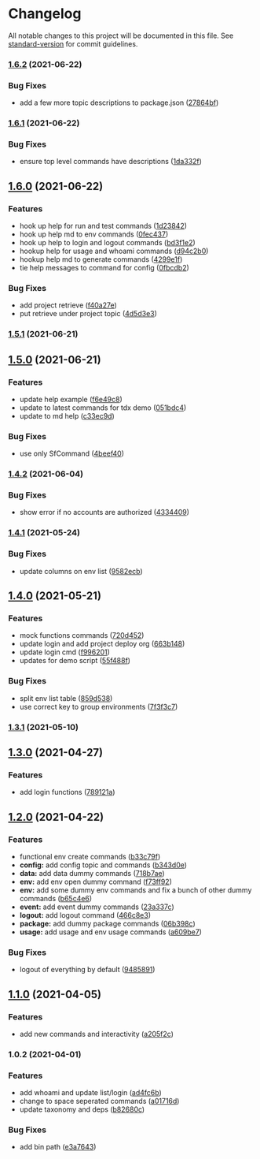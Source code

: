 # Changelog

All notable changes to this project will be documented in this file. See [standard-version](https://github.com/conventional-changelog/standard-version) for commit guidelines.

### [1.6.2](https://github.com/salesforcecli/cli-taxonomy-experiment/compare/v1.6.1...v1.6.2) (2021-06-22)


### Bug Fixes

* add a few more topic descriptions to package.json ([27864bf](https://github.com/salesforcecli/cli-taxonomy-experiment/commit/27864bfceed1cd752c08c8240cfa32bd9e06124e))

### [1.6.1](https://github.com/salesforcecli/cli-taxonomy-experiment/compare/v1.6.0...v1.6.1) (2021-06-22)


### Bug Fixes

* ensure top level commands have descriptions ([1da332f](https://github.com/salesforcecli/cli-taxonomy-experiment/commit/1da332f3afa94960559893a191318dcb6d4e4f17))

## [1.6.0](https://github.com/salesforcecli/cli-taxonomy-experiment/compare/v1.5.1...v1.6.0) (2021-06-22)


### Features

* hook up help for run and test commands ([1d23842](https://github.com/salesforcecli/cli-taxonomy-experiment/commit/1d23842e4d0e88ec9354b72fa96d3cdb5f1a3a6b))
* hook up help md to env commands ([0fec437](https://github.com/salesforcecli/cli-taxonomy-experiment/commit/0fec437fcb358270a601cdefb9c3e46b1ebcd488))
* hook up help to login and logout commands ([bd3f1e2](https://github.com/salesforcecli/cli-taxonomy-experiment/commit/bd3f1e279a84e95a63ede3f2414a37c25533f9da))
* hookup help for usage and whoami commands ([d94c2b0](https://github.com/salesforcecli/cli-taxonomy-experiment/commit/d94c2b0dfe2fc2003097deeaa87eb17b1b794f2f))
* hookup help md to generate commands ([4299e1f](https://github.com/salesforcecli/cli-taxonomy-experiment/commit/4299e1fb6604e8841cd1efa9d6395cd8666cca3c))
* tie help messages to command for config ([0fbcdb2](https://github.com/salesforcecli/cli-taxonomy-experiment/commit/0fbcdb257b0e05deb23f660a2f72142b694f7b8d))


### Bug Fixes

* add project retrieve ([f40a27e](https://github.com/salesforcecli/cli-taxonomy-experiment/commit/f40a27e1955d2808fb53646f816dd36c06da7f92))
* put retrieve under project topic ([4d5d3e3](https://github.com/salesforcecli/cli-taxonomy-experiment/commit/4d5d3e3fcdda36861478e1b30a71e113169df5b1))

### [1.5.1](https://github.com/salesforcecli/cli-taxonomy-experiment/compare/v1.5.0...v1.5.1) (2021-06-21)

## [1.5.0](https://github.com/salesforcecli/cli-taxonomy-experiment/compare/v1.4.2...v1.5.0) (2021-06-21)


### Features

* update help example ([f6e49c8](https://github.com/salesforcecli/cli-taxonomy-experiment/commit/f6e49c8e76816ec6f341a98d9ff90e21510bbc58))
* update to latest commands for tdx demo ([051bdc4](https://github.com/salesforcecli/cli-taxonomy-experiment/commit/051bdc4a8901bc1db998eab6f4538bad552bb9e7))
* update to md help ([c33ec9d](https://github.com/salesforcecli/cli-taxonomy-experiment/commit/c33ec9d73133f65f2dab31ee7855009bf918f602))


### Bug Fixes

* use only SfCommand ([4beef40](https://github.com/salesforcecli/cli-taxonomy-experiment/commit/4beef400e330caa88b56cd24718cb7d56ed31cc2))

### [1.4.2](https://github.com/salesforcecli/cli-taxonomy-experiment/compare/v1.4.1...v1.4.2) (2021-06-04)


### Bug Fixes

* show error if no accounts are authorized ([4334409](https://github.com/salesforcecli/cli-taxonomy-experiment/commit/43344093a77966586bae7c50032122a916173f68))

### [1.4.1](https://github.com/salesforcecli/cli-taxonomy-experiment/compare/v1.4.0...v1.4.1) (2021-05-24)


### Bug Fixes

* update columns on env list ([9582ecb](https://github.com/salesforcecli/cli-taxonomy-experiment/commit/9582ecbe367c3b20348a93e5f5dfc348baf48d0f))

## [1.4.0](https://github.com/salesforcecli/cli-taxonomy-experiment/compare/v1.3.1...v1.4.0) (2021-05-21)


### Features

* mock functions commands ([720d452](https://github.com/salesforcecli/cli-taxonomy-experiment/commit/720d45236c1ad580d9bee6316120ef0b49ffe02c))
* update login and add project deploy org ([663b148](https://github.com/salesforcecli/cli-taxonomy-experiment/commit/663b1483f958a639150eea0c95a312de89a719d9))
* update login cmd ([f996201](https://github.com/salesforcecli/cli-taxonomy-experiment/commit/f996201b565404f6ff65eaaa7d0c5dc5b14e85f8))
* updates for demo script ([55f488f](https://github.com/salesforcecli/cli-taxonomy-experiment/commit/55f488f2531c3f59a9492446126e53e091e672db))


### Bug Fixes

* split env list table ([859d538](https://github.com/salesforcecli/cli-taxonomy-experiment/commit/859d5382a7fea9801f3e0866f738701006cadd86))
* use correct key to group environments ([7f3f3c7](https://github.com/salesforcecli/cli-taxonomy-experiment/commit/7f3f3c7449f9f590b1fade06604256440abba7ae))

### [1.3.1](https://github.com/salesforcecli/cli-taxonomy-experiment/compare/v1.3.0...v1.3.1) (2021-05-10)

## [1.3.0](https://github.com/salesforcecli/cli-taxonomy-experiment/compare/v1.2.0...v1.3.0) (2021-04-27)


### Features

* add login functions ([789121a](https://github.com/salesforcecli/cli-taxonomy-experiment/commit/789121a1dc8e90f153fd88a52a8de62f6e227e97))

## [1.2.0](https://github.com/salesforcecli/cli-taxonomy-experiment/compare/v1.1.0...v1.2.0) (2021-04-22)


### Features

* functional env create commands ([b33c79f](https://github.com/salesforcecli/cli-taxonomy-experiment/commit/b33c79fe5ec7b86d248836a9dda1bd6db2a6d809))
* **config:** add config topic and commands ([b343d0e](https://github.com/salesforcecli/cli-taxonomy-experiment/commit/b343d0eb4d88311dad7baf30bb40b301a2609caa))
* **data:** add data dummy commands ([718b7ae](https://github.com/salesforcecli/cli-taxonomy-experiment/commit/718b7ae0ba62a2631024dadc52fa6af053369b2f))
* **env:** add env open dummy command ([f73ff92](https://github.com/salesforcecli/cli-taxonomy-experiment/commit/f73ff92d03a55229cbc8c50bf43fd1dbd1bc92e8))
* **env:** add some dummy env commands and fix a bunch of other dummy commands ([b65c4e6](https://github.com/salesforcecli/cli-taxonomy-experiment/commit/b65c4e6db557f5d7f0998f3ad69ce53727ab1b50))
* **event:** add event dummy commands ([23a337c](https://github.com/salesforcecli/cli-taxonomy-experiment/commit/23a337c6fecec7fa0af12ae431ddc0c9a8d7acf1))
* **logout:** add logout command ([466c8e3](https://github.com/salesforcecli/cli-taxonomy-experiment/commit/466c8e3af4a25375612d4f6e7e390c6cb0636e60))
* **package:** add dummy package commands ([06b398c](https://github.com/salesforcecli/cli-taxonomy-experiment/commit/06b398caa3bef68551c13c91554ad13cdd326e6c))
* **usage:** add usage and env usage commands ([a609be7](https://github.com/salesforcecli/cli-taxonomy-experiment/commit/a609be75271bae356196b064c1cb236f54c1598b))


### Bug Fixes

* logout of everything by default ([9485891](https://github.com/salesforcecli/cli-taxonomy-experiment/commit/9485891b2a58769e05c625f7523b7d0187b270ee))

## [1.1.0](https://github.com/salesforcecli/cli-taxonomy-experiment/compare/v1.0.2...v1.1.0) (2021-04-05)


### Features

* add new commands and interactivity ([a205f2c](https://github.com/salesforcecli/cli-taxonomy-experiment/commit/a205f2c9cec90df8c36f9c6792c4d05835c74328))

### 1.0.2 (2021-04-01)


### Features

* add whoami and update list/login ([ad4fc6b](https://github.com/salesforcecli/cli-taxonomy-experiment/commit/ad4fc6baa86919ab009a9a71c421c73524bbe086))
* change to space seperated commands ([a01716d](https://github.com/salesforcecli/cli-taxonomy-experiment/commit/a01716d3fbfa1c3365f3b44d5dd54726ac9188e1))
* update taxonomy and deps ([b82680c](https://github.com/salesforcecli/cli-taxonomy-experiment/commit/b82680c017a376a41a5d380dc78d0dbf65500f85))


### Bug Fixes

* add bin path ([e3a7643](https://github.com/salesforcecli/cli-taxonomy-experiment/commit/e3a76438efec04cde44fb7620695f3782a5d30ca))

